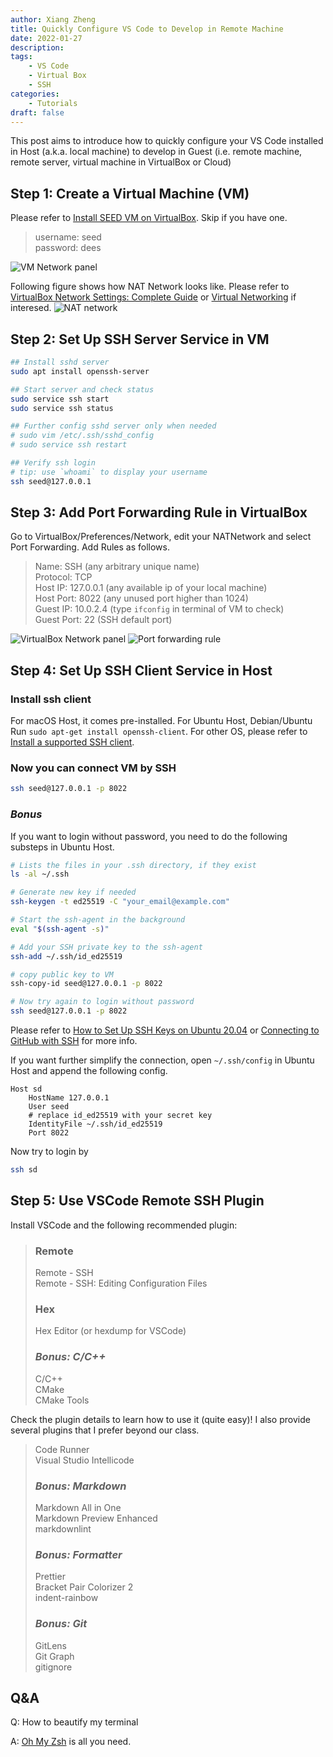 ```yaml
---
author: Xiang Zheng
title: Quickly Configure VS Code to Develop in Remote Machine
date: 2022-01-27
description:
tags:
    - VS Code
    - Virtual Box
    - SSH
categories:
    - Tutorials
draft: false
---
```


This post aims to introduce how to quickly configure your VS Code installed in Host (a.k.a. local machine) to develop in Guest (i.e. remote machine, remote server, virtual machine in VirtualBox or Cloud)

## Step 1: Create a Virtual Machine (VM)

Please refer to [Install SEED VM on VirtualBox](https://github.com/seed-labs/seed-labs/blob/master/manuals/vm/seedvm-manual.md). Skip if you have one.

> username: seed  
> password: dees

![VM Network panel](VM_network_conf.png)

Following figure shows how NAT Network looks like. Please refer to [VirtualBox Network Settings: Complete Guide](https://www.nakivo.com/blog/virtualbox-network-setting-guide/) or [Virtual Networking](https://www.virtualbox.org/manual/ch06.html) if interesed.
![NAT network](NAT_network.png)

## Step 2: Set Up SSH Server Service in VM

```bash
## Install sshd server
sudo apt install openssh-server

## Start server and check status
sudo service ssh start
sudo service ssh status

## Further config sshd server only when needed
# sudo vim /etc/.ssh/sshd_config
# sudo service ssh restart

## Verify ssh login
# tip: use `whoami` to display your username
ssh seed@127.0.0.1
```

## Step 3: Add Port Forwarding Rule in VirtualBox

Go to VirtualBox/Preferences/Network, edit your NATNetwork and select Port Forwarding. Add Rules as follows.

> Name: SSH (any arbitrary unique name)  
> Protocol: TCP  
> Host IP: 127.0.0.1 (any available ip of your local machine)  
> Host Port: 8022 (any unused port higher than 1024)  
> Guest IP: 10.0.2.4 (type `ifconfig` in terminal of VM to check)  
> Guest Port: 22 (SSH default port)

![VirtualBox Network panel](port_forwarding.png)
![Port forwarding rule](rule.png)

## Step 4: Set Up SSH Client Service in Host

### Install ssh client

For macOS Host, it comes pre-installed. For Ubuntu Host, Debian/Ubuntu Run `sudo apt-get install openssh-client`. For other OS, please refer to [Install a supported SSH client](https://code.visualstudio.com/docs/remote/troubleshooting#_installing-a-supported-ssh-client).

### Now you can connect VM by SSH

```bash
ssh seed@127.0.0.1 -p 8022
```

### _Bonus_

If you want to login without password, you need to do the following substeps in Ubuntu Host.

```bash
# Lists the files in your .ssh directory, if they exist
ls -al ~/.ssh

# Generate new key if needed
ssh-keygen -t ed25519 -C "your_email@example.com"

# Start the ssh-agent in the background
eval "$(ssh-agent -s)"

# Add your SSH private key to the ssh-agent
ssh-add ~/.ssh/id_ed25519

# copy public key to VM
ssh-copy-id seed@127.0.0.1 -p 8022

# Now try again to login without password
ssh seed@127.0.0.1 -p 8022
```

Please refer to [How to Set Up SSH Keys on Ubuntu 20.04](https://www.digitalocean.com/community/tutorials/how-to-set-up-ssh-keys-on-ubuntu-20-04) or [Connecting to GitHub with SSH](https://docs.github.com/en/authentication/connecting-to-github-with-ssh) for more info.

If you want further simplify the connection, open `~/.ssh/config` in Ubuntu Host and append the following config.

```ssh_config
Host sd
    HostName 127.0.0.1
    User seed
    # replace id_ed25519 with your secret key
    IdentityFile ~/.ssh/id_ed25519
    Port 8022
```

Now try to login by

```bash
ssh sd
```

## Step 5: Use VSCode Remote SSH Plugin

Install VSCode and the following recommended plugin:

> ### Remote
>
> Remote - SSH  
> Remote - SSH: Editing Configuration Files
>
> ### Hex
>
> Hex Editor (or hexdump for VSCode)
>
> ### _Bonus: C/C++_
>
> C/C++  
> CMake  
> CMake Tools

Check the plugin details to learn how to use it (quite easy)! I also provide several plugins that I prefer beyond our class.

> Code Runner  
> Visual Studio Intellicode
>
> ### _Bonus: Markdown_
>
> Markdown All in One  
> Markdown Preview Enhanced  
> markdownlint
>
> ### _Bonus: Formatter_
>
> Prettier  
> Bracket Pair Colorizer 2  
> indent-rainbow
>
> ### _Bonus: Git_
>
> GitLens  
> Git Graph  
> gitignore

## Q&A

Q: How to beautify my terminal

A: [Oh My Zsh](https://github.com/ohmyzsh/ohmyzsh) is all you need.
